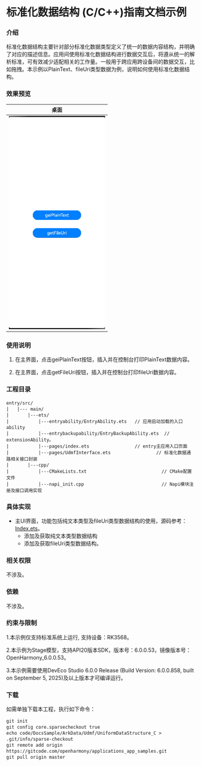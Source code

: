 # 标准化数据结构 (C/C++)指南文档示例

### 介绍

标准化数据结构主要针对部分标准化数据类型定义了统一的数据内容结构，并明确了对应的描述信息。应用间使用标准化数据结构进行数据交互后，将遵从统一的解析标准，可有效减少适配相关的工作量。一般用于跨应用跨设备间的数据交互，比如拖拽。本示例以PlainText、fileUri类型数据为例，说明如何使用标准化数据结构。

### 效果预览

| 桌面                                |
|-----------------------------------|
| ![image.PNG](screenshots/image.PNG) |

### 使用说明

1. 在主界面，点击geiPlainText按钮，插入并在控制台打印PlainText数据内容。

2. 在主界面，点击getFileUri按钮，插入并在控制台打印fileUri数据内容。

### 工程目录
```
entry/src/
|   |--- main/
|       |---ets/
|           |---entryability/EntryAbility.ets   // 应用启动加载的入口ability
|           |---entrybackupability/EntryBackupAbility.ets  // extensionAbility。
|           |---pages/index.ets                 // entry主应用入口页面
|           |---pages/UdmfInterface.ets                 // 标准化数据通路相关接口封装
|       |---cpp/
|           |---CMakeLists.txt                            // CMake配置文件
|           |---napi_init.cpp                             // Napi模块注册及接口调用实现
```

### 具体实现

* 主UI界面，功能包括纯文本类型及fileUri类型数据结构的使用，源码参考：[Index.ets](entry/src/main/cpp/napi_init.cpp)。
    * 添加及获取纯文本类型数据结构
    * 添加及获取fileUri类型数据结构。

### 相关权限

不涉及。

### 依赖

不涉及。

### 约束与限制

1.本示例仅支持标准系统上运行, 支持设备：RK3568。

2.本示例为Stage模型，支持API20版本SDK，版本号：6.0.0.53，镜像版本号：OpenHarmony_6.0.0.53。

3.本示例需要使用DevEco Studio 6.0.0 Release (Build Version: 6.0.0.858, built on September 5, 2025)及以上版本才可编译运行。

### 下载

如需单独下载本工程，执行如下命令：

````
git init
git config core.sparsecheckout true
echo code/DocsSample/ArkData/Udmf/UniformDataStructure_C > .git/info/sparse-checkout
git remote add origin https://gitcode.com/openharmony/applications_app_samples.git
git pull origin master
````